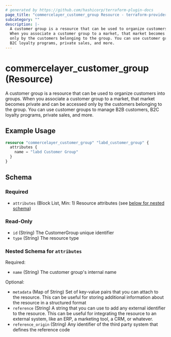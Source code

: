 ```yaml
---
# generated by https://github.com/hashicorp/terraform-plugin-docs
page_title: "commercelayer_customer_group Resource - terraform-provider-commercelayer"
subcategory: ""
description: |-
  A customer group is a resource that can be used to organize customers into groups.
  When you associate a customer group to a market, that market becomes private and can be accessed
  only by the customers belonging to the group. You can use customer groups to manage B2B customers,
  B2C loyalty programs, private sales, and more.
---
```


# commercelayer_customer_group (Resource)

A customer group is a resource that can be used to organize customers into groups. 
		When you associate a customer group to a market, that market becomes private and can be accessed
		 only by the customers belonging to the group. You can use customer groups to manage B2B customers, 
		 B2C loyalty programs, private sales, and more.

## Example Usage

```terraform
resource "commercelayer_customer_group" "labd_customer_group" {
  attributes {
    name = "labd Customer Group"
  }
}
```

<!-- schema generated by tfplugindocs -->
## Schema

### Required

- `attributes` (Block List, Min: 1) Resource attributes (see [below for nested schema](#nestedblock--attributes))

### Read-Only

- `id` (String) The CustomerGroup unique identifier
- `type` (String) The resource type

<a id="nestedblock--attributes"></a>
### Nested Schema for `attributes`

Required:

- `name` (String) The customer group's internal name

Optional:

- `metadata` (Map of String) Set of key-value pairs that you can attach to the resource. This can be useful for storing additional information about the resource in a structured format
- `reference` (String) A string that you can use to add any external identifier to the resource. This can be useful for integrating the resource to an external system, like an ERP, a marketing tool, a CRM, or whatever.
- `reference_origin` (String) Any identifier of the third party system that defines the reference code
